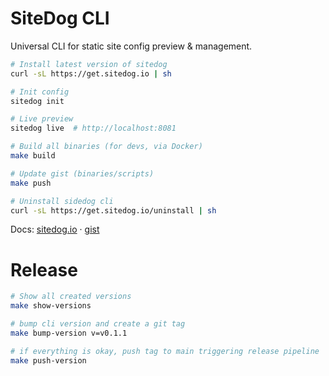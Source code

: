 # SiteDog CLI

Universal CLI for static site config preview & management.

```sh
# Install latest version of sitedog
curl -sL https://get.sitedog.io | sh

# Init config
sitedog init

# Live preview
sitedog live  # http://localhost:8081

# Build all binaries (for devs, via Docker)
make build

# Update gist (binaries/scripts)
make push

# Uninstall sidedog cli
curl -sL https://get.sitedog.io/uninstall | sh
```

Docs: [sitedog.io](https://sitedog.io/) · [gist](https://gist.github.com/qelphybox/fe278d331980a1ce09c3d946bbf0b83b)

# Release

```sh
# Show all created versions
make show-versions

# bump cli version and create a git tag
make bump-version v=v0.1.1

# if everything is okay, push tag to main triggering release pipeline
make push-version
```

